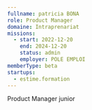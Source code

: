 ```yaml
---
fullname: patricia BONA
role: Product Manager
domaine: Intraprenariat
missions:
  - start: 2022-12-20
    end: 2024-12-20
    status: admin
    employer: POLE EMPLOI
memberType: beta
startups:
  - estime.formation
---
```


Product Manager junior
